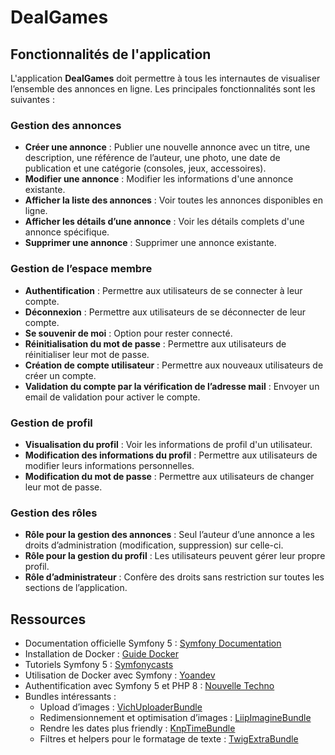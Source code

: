 # DealGames

## Fonctionnalités de l'application

L'application **DealGames** doit permettre à tous les internautes de visualiser l’ensemble des annonces en ligne. Les principales fonctionnalités sont les suivantes :

### Gestion des annonces

- **Créer une annonce** : Publier une nouvelle annonce avec un titre, une description, une référence de l’auteur, une photo, une date de publication et une catégorie (consoles, jeux, accessoires).
- **Modifier une annonce** : Modifier les informations d'une annonce existante.
- **Afficher la liste des annonces** : Voir toutes les annonces disponibles en ligne.
- **Afficher les détails d’une annonce** : Voir les détails complets d'une annonce spécifique.
- **Supprimer une annonce** : Supprimer une annonce existante.

### Gestion de l’espace membre

- **Authentification** : Permettre aux utilisateurs de se connecter à leur compte.
- **Déconnexion** : Permettre aux utilisateurs de se déconnecter de leur compte.
- **Se souvenir de moi** : Option pour rester connecté.
- **Réinitialisation du mot de passe** : Permettre aux utilisateurs de réinitialiser leur mot de passe.
- **Création de compte utilisateur** : Permettre aux nouveaux utilisateurs de créer un compte.
- **Validation du compte par la vérification de l’adresse mail** : Envoyer un email de validation pour activer le compte.

### Gestion de profil

- **Visualisation du profil** : Voir les informations de profil d'un utilisateur.
- **Modification des informations du profil** : Permettre aux utilisateurs de modifier leurs informations personnelles.
- **Modification du mot de passe** : Permettre aux utilisateurs de changer leur mot de passe.

### Gestion des rôles

- **Rôle pour la gestion des annonces** : Seul l’auteur d’une annonce a les droits d’administration (modification, suppression) sur celle-ci.
- **Rôle pour la gestion du profil** : Les utilisateurs peuvent gérer leur propre profil.
- **Rôle d’administrateur** : Confère des droits sans restriction sur toutes les sections de l’application.


## Ressources

- Documentation officielle Symfony 5 : [Symfony Documentation](https://symfony.com/doc/5.4/index.html)
- Installation de Docker : [Guide Docker](https://korben.info/installer-docker-windows-home.html)
- Tutoriels Symfony 5 : [Symfonycasts](https://symfonycasts.com/tracks/symfony)
- Utilisation de Docker avec Symfony : [Yoandev](https://yoandev.co/un-environnement-de-d%C3%A9veloppement-symfony-5-avec-docker-et-docker-compose/)
- Authentification avec Symfony 5 et PHP 8 : [Nouvelle Techno](https://nouvelle-techno.fr/articles/symfony-5-3-6-authentification-notions-avancee-php8)
- Bundles intéressants :
  - Upload d’images : [VichUploaderBundle](https://github.com/dustin10/VichUploaderBundle)
  - Redimensionnement et optimisation d’images : [LiipImagineBundle](https://github.com/dustin10/VichUploaderBundle)
  - Rendre les dates plus friendly : [KnpTimeBundle](https://github.com/KnpLabs/KnpTimeBundle)
  - Filtres et helpers pour le formatage de texte : [TwigExtraBundle](https://github.com/twigphp/twig-extra-bundle)

